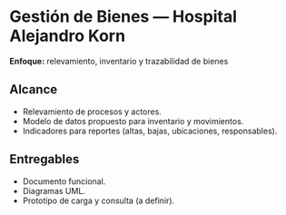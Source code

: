 # Gestión de Bienes — Hospital Alejandro Korn
**Enfoque:** relevamiento, inventario y trazabilidad de bienes

## Alcance
- Relevamiento de procesos y actores.
- Modelo de datos propuesto para inventario y movimientos.
- Indicadores para reportes (altas, bajas, ubicaciones, responsables).

## Entregables
- Documento funcional.
- Diagramas UML.
- Prototipo de carga y consulta (a definir).